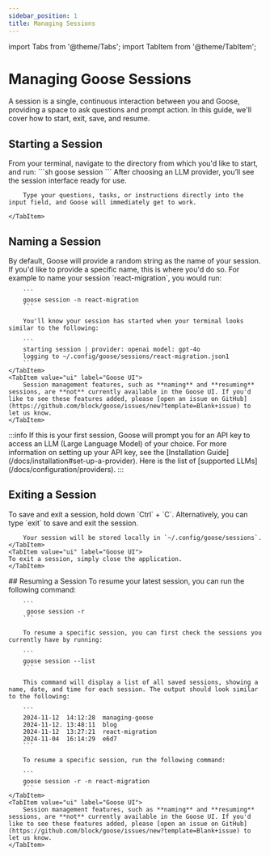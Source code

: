 ```yaml
---
sidebar_position: 1
title: Managing Sessions
---
```

import Tabs from '@theme/Tabs';
import TabItem from '@theme/TabItem';

# Managing Goose Sessions

A session is a single, continuous interaction between you and Goose, providing a space to ask questions and prompt action. In this guide, we'll cover how to start, exit, save, and resume. 


## Starting a Session 

<Tabs>
    <TabItem value="cli" label="Goose CLI" default>
        From your terminal, navigate to the directory from which you'd like to start, and run:
        ```sh
        goose session 
        ```
    </TabItem>
    <TabItem value="ui" label="Goose UI">
        After choosing an LLM provider, you’ll see the session interface ready for use.
        
        Type your questions, tasks, or instructions directly into the input field, and Goose will immediately get to work. 

    </TabItem>
</Tabs>

## Naming a Session 
<Tabs>
    <TabItem value="cli" label="Goose CLI" default>
        By default, Goose will provide a random string as the name of your session. If you'd like to provide a specific name, this is where you'd do so. For example to name your session `react-migration`, you would run:

        ```
        goose session -n react-migration
        ```

        You'll know your session has started when your terminal looks similar to the following:

        ```
        starting session | provider: openai model: gpt-4o
        logging to ~/.config/goose/sessions/react-migration.json1
        ```
    </TabItem>
    <TabItem value="ui" label="Goose UI">
        Session management features, such as **naming** and **resuming** sessions, are **not** currently available in the Goose UI. If you'd like to see these features added, please [open an issue on GitHub](https://github.com/block/goose/issues/new?template=Blank+issue) to let us know.
    </TabItem>
</Tabs>
:::info
    If this is your first session, Goose will prompt you for an API key to access an LLM (Large Language Model) of your choice. For more information on setting up your API key, see the [Installation Guide](/docs/installation#set-up-a-provider). Here is the list of [supported LLMs](/docs/configuration/providers).
:::

## Exiting a Session

<Tabs>
    <TabItem value="cli" label="Goose CLI" default>
        To save and exit a session, hold down `Ctrl` + `C`. Alternatively, you can type `exit` to save and exit the session.

        Your session will be stored locally in `~/.config/goose/sessions`.
    </TabItem>
    <TabItem value="ui" label="Goose UI">
    To exit a session, simply close the application.
    </TabItem>    

</Tabs>
## Resuming a Session
<Tabs>
    <TabItem value="cli" label="Goose CLI" default>
        To resume your latest session, you can run the following command:

        ```
         goose session -r
        ```

        To resume a specific session, you can first check the sessions you currently have by running: 

        ```
        goose session --list 
        ```

        This command will display a list of all saved sessions, showing a name, date, and time for each session. The output should look similar to the following: 

        ```
        2024-11-12  14:12:28  managing-goose
        2024-11-12. 13:48:11  blog
        2024-11-12  13:27:21  react-migration
        2024-11-04  16:14:29  e6d7
        ```

        To resume a specific session, run the following command: 

        ```
        goose session -r -n react-migration
        ```
    </TabItem>
    <TabItem value="ui" label="Goose UI">
        Session management features, such as **naming** and **resuming** sessions, are **not** currently available in the Goose UI. If you'd like to see these features added, please [open an issue on GitHub](https://github.com/block/goose/issues/new?template=Blank+issue) to let us know.
    </TabItem>
</Tabs>
